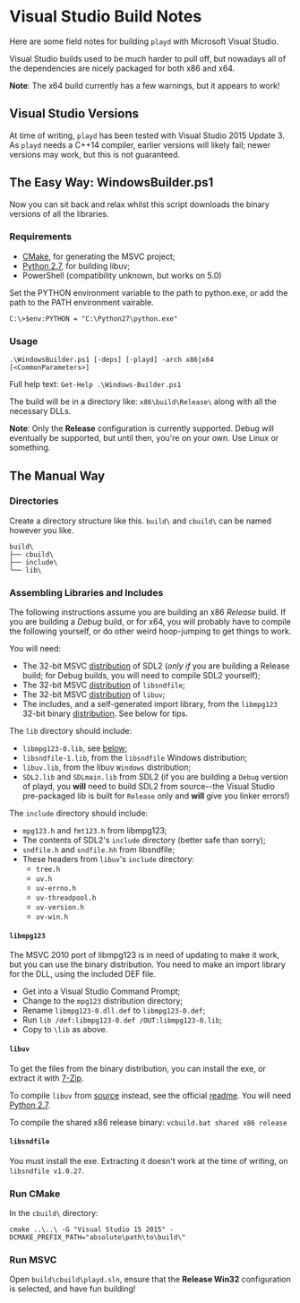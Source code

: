 # Visual Studio Build Notes

Here are some field notes for building `playd` with Microsoft Visual Studio.

Visual Studio builds used to be much harder to pull off, but nowadays all
of the dependencies are nicely packaged for both x86 and x64.

**Note**: The x64 build currently has a few warnings, but it appears to work!


## Visual Studio Versions

At time of writing, `playd` has been tested with Visual Studio 2015 Update 3.
As `playd` needs a C++14 compiler, earlier versions will likely fail;
newer versions may work, but this is not guaranteed.


## The Easy Way: WindowsBuilder.ps1

Now you can sit back and relax whilst this script downloads the binary versions of all the libraries.

### Requirements

* [CMake], for generating the MSVC project;
* [Python 2.7], for building libuv;
* PowerShell (compatibility unknown, but works on 5.0)

Set the PYTHON environment variable to the path to python.exe, or add the path to the PATH environment vairable.

`C:\>$env:PYTHON = "C:\Python27\python.exe"`

### Usage

`.\WindowsBuilder.ps1 [-deps] [-playd] -arch x86|x64 [<CommonParameters>]`

Full help text: `Get-Help .\Windows-Builder.ps1`

The build will be in a directory like: `x86\build\Release\` along with all the necessary DLLs.

**Note**: Only the **Release** configuration is currently supported.
Debug will eventually be supported, but until then, you're on your own. Use Linux or something.


## The Manual Way

### Directories

Create a directory structure like this. `build\` and `cbuild\` can be named however you like.

```
build\
├── cbuild\
├── include\
└── lib\
```

### Assembling Libraries and Includes

The following instructions assume you are building an x86 _Release_ build.
If you are building a _Debug_ build, or for x64, you will probably have to
compile the following yourself, or do other weird hoop-jumping to get things
to work.

You will need:

* The 32-bit MSVC [distribution][SDL2] of SDL2 (_only if_ you are building a Release
  build; for Debug builds, you will need to compile SDL2 yourself);
* The 32-bit MSVC [distribution][libsndfile] of `libsndfile`;
* The 32-bit MSVC [distribution][libuv] of `libuv`;
* The includes, and a self-generated import library, from the `libmpg123` 32-bit binary [distribution][libmpg123].
  See below for tips.

The `lib` directory should include:

* `libmpg123-0.lib`, see [below](#libmpg123);
* `libsndfile-1.lib`, from the `libsndfile` Windows distribution;
* `libuv.lib`, from the libuv `Windows` distribution;
* `SDL2.lib` and `SDLmain.lib` from SDL2 (if you are building a `Debug` version
  of playd, you **will** need to build SDL2 from source--the Visual Studio
  pre-packaged lib is built for `Release` only and **will** give you linker
  errors!)

The `include` directory should include:

* `mpg123.h` and `fmt123.h` from libmpg123;
* The contents of SDL2's `include` directory (better safe than sorry);
* `sndfile.h` and `sndfile.hh` from libsndfile;
* These headers from `libuv`'s `include` directory:
  * `tree.h`
  * `uv.h`
  * `uv-errno.h`
  * `uv-threadpool.h`
  * `uv-version.h`
  * `uv-win.h`

#### `libmpg123`

The MSVC 2010 port of libmpg123 is in need of updating to make it work, but you can use the binary distribution.
You need to make an import library for the DLL, using the included DEF file.

* Get into a Visual Studio Command Prompt;
* Change to the `mpg123` distribution directory;
* Rename `libmpg123-0.dll.def` to `libmpg123-0.def`;
* Run `lib /def:libmpg123-0.def /OUT:libmpg123-0.lib`;
* Copy to `\lib` as above.

#### `libuv`

To get the files from the binary distribution, you can install the exe, or extract it with [7-Zip].

To compile `libuv` from [source][libuv] instead, see the official [readme][libuv-gh].
You will need [Python 2.7].

To compile the shared x86 release binary: `vcbuild.bat shared x86 release`

#### `libsndfile`

You must install the exe. Extracting it doesn't work at the time of writing, on `libsndfile v1.0.27`.

### Run CMake

In the `cbuild\` directory:

`cmake ..\..\ -G "Visual Studio 15 2015" -DCMAKE_PREFIX_PATH="absolute\path\to\build\"`

### Run MSVC

Open `build\cbuild\playd.sln`, ensure that the **Release Win32** configuration is selected, and have fun building!

[CMake]: https://cmake.org/download/
[Python 2.7]: https://www.python.org/downloads/
[libuv]: http://dist.libuv.org/dist/
[libuv-gh]: https://github.com/libuv/libuv
[SDL2]: https://www.libsdl.org/download-2.0.php
[libsndfile]: http://www.mega-nerd.com/libsndfile/#Download
[libmpg123]: https://www.mpg123.de/download/win32/?V=1&O=D
[7-Zip]: http://www.7-zip.org/download.html
